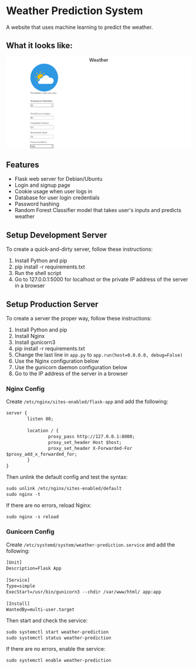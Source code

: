 # Weather Prediction System
A website that uses machine learning to predict the weather.

## What it looks like:
![prediction example](./.github/prediction.png?raw=true)

## Features
- Flask web server for Debian/Ubuntu
- Login and signup page
- Cookie usage when user logs in
- Database for user login credentials
- Password hashing
- Random Forest Classifier model that takes user's inputs and predicts weather

## Setup Development Server
To create a quick-and-dirty server, follow these instructions:
1. Install Python and pip
4. pip install -r requirements.txt
5. Run the shell script
6. Go to 127.0.0.1:5000 for localhost or the private IP address of the server in a browser

## Setup Production Server
To create a server the proper way, follow these instructions:
1. Install Python and pip
2. Install Nginx
3. Install gunicorn3
4. pip install -r requirements.txt
5. Change the last line in `app.py` to `app.run(host=0.0.0.0, debug=False)`
6. Use the Nginx configuration below
7. Use the gunicorn daemon configuration below
8. Go to the IP address of the server in a browser


### Nginx Config
Create `/etc/nginx/sites-enabled/flask-app` and add the following:
```
server {
        listen 80;

        location / {
                proxy_pass http://127.0.0.1:8000;
                proxy_set_header Host $host;
                proxy_set_header X-Forwarded-For $proxy_add_x_forwarded_for;
        }
}
```
Then unlink the default config and test the syntax:
```
sudo unlink /etc/nginx/sites-enabled/default
sudo nginx -t
```
If there are no errors, reload Nginx: 
```
sudo nginx -s reload
```

### Gunicorn Config
Create `/etc/systemd/system/weather-prediction.service` and add the following:
```
[Unit]
Description=Flask App

[Service]
Type=simple
ExecStart=/usr/bin/gunicorn3 --chdir /var/www/html/ app:app

[Install]
WantedBy=multi-user.target
```

Then start and check the service:
```
sudo systemctl start weather-prediction
sudo systemctl status weather-prediction
```

If there are no errors, enable the service:
```
sudo systemctl enable weather-prediction
```
